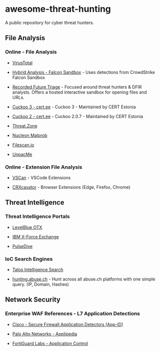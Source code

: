 # awesome-threat-hunting
A public repository for cyber threat hunters.

## File Analysis
### Online - File Analysis

- [VirusTotal](https://virustotal.com/)

- [Hybrid Analysis - Falcon Sandbox](https://hybrid-analysis.com/) - Uses detections from CrowdStrike Falcon Sandbox

- [Recorded Future Triage](https://tria.ge/) - Focused around threat hunters & DFIR analysts. Offers a hosted interactive sandbox for opening files and URLs. 

- [Cuckoo 3 - cert.ee](https://cuckoo-hatch.cert.ee/) - Cuckoo 3 - Maintained by CERT Estonia 

- [Cuckoo 2 - cert.ee](https://cuckoo.cert.ee/) - Cuckoo 2.0.7 - Maintained by CERT Estonia

- [Threat.Zone](https://app.threat.zone/)

- [Nucleon Malprob](https://malprob.io/)

- [Filescan.io](https://www.filescan.io/scan) 

- [UnpacMe](https://www.unpac.me/)

### Online - Extension File Analysis

- [VSCan](https://vscan.dev/) - VSCode Extensions 

- [CRXcavator](https://crxcavator.io/) - Browser Extensions (Edge, Firefox, Chrome)

## Threat Intelligence

### Threat Intelligence Portals

- [LevelBlue OTX](https://otx.alienvault.com/)

- [IBM X-Force Exchange](https://exchange.xforce.ibmcloud.com/)

- [PulseDive](https://pulsedive.com/)

### IoC Search Engines

- [Talos Intelligence Search](https://talosintelligence.com/reputation_center)

- [hunting.abuse.ch](https://hunting.abuse.ch/) -  Hunt across all abuse.ch platforms with one simple query. (IP, Domain, Hashes) 

## Network Security

### Enterprise WAF References - L7 Application Detections

- [Cisco - Secure Firewall Application Detectors (App-ID)](https://appid.cisco.com)

- [Palo Alto Networks - Applipedia](https://applipedia.paloaltonetworks.com/)

- [FortiGuard Labs - Application Control](https://www.fortiguard.com/appcontrol)


